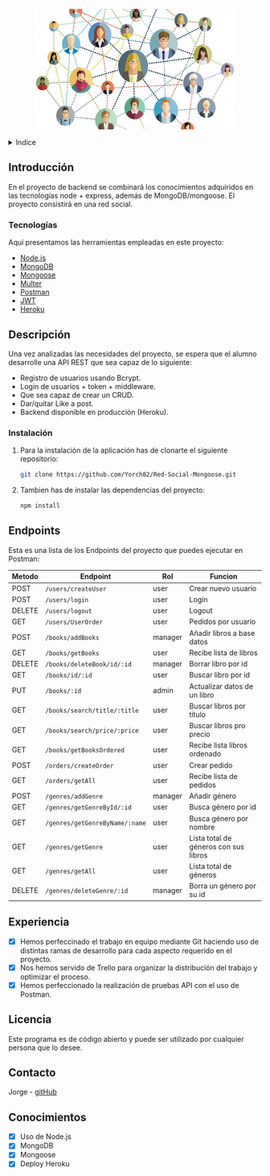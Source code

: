 <!-- LOGO -->

<p align="center">
  <img width="400" height="240" src='./assets/redsocial.jpg'>
</p>

<!-- INDICE -->
<details>
  <summary>Indice</summary>
  <ol>
    <li>
      <a href="#introduccion">Introducción</a>
      <ul>
        <li><a href="#hecho-con">Tecnologías</a></li>
      </ul>
    </li>
    <li>
      <a href="#descripción-del-proyecto">Descripción del proyecto</a>
      <ul>
        <li><a href="#instalación">Instalación</a></li>
      </ul>
    </li>
    <li><a href="#endpoints">Endpoints</a></li>
    <li><a href="#licencia">Licencia</a></li>
    <li><a href="#contacto">Contacto</a></li>
    <li><a href="#conocimientos">Conocimientos</a></li>
  </ol>
</details>

<!-- SOBRE EL PROYECTO -->

## Introducción

En el proyecto de backend se combinará los conocimientos adquiridos en las
tecnologías node + express, además de MongoDB/mongoose.
El proyecto consistirá en una red social.


### Tecnologías

Aquí presentamos las herramientas empleadas en este proyecto:

- [Node.js](https://node.org/)
- [MongoDB](https://expressjs.com/)
- [Mongoose](https://sequelize.org/)
- [Multer](https://github.com/expressjs/multer)
- [Postman](https://www.postman.com/)
- [JWT](https://jwt.io/)
- [Heroku](https://www.heroku.com)

<!-- DESCRIPCION -->

## Descripción

Una vez analizadas las necesidades del proyecto, se espera
que el alumno desarrolle una API REST que sea capaz de lo siguiente:


- Registro de usuarios usando Bcrypt.
- Login de usuarios + token + middleware.
- Que sea capaz de crear un CRUD.
- Dar/quitar Like a post.
- Backend disponible en producción (Heroku).

### Instalación

1. Para la instalación de la aplicación has de clonarte el siguiente repositorio:

   ```sh
   git clone https://github.com/Yorch82/Red-Social-Mongoose.git
   ```

2. Tambien has de instalar las dependencias del proyecto:
   ```sh
   npm install
   ```

<!-- EJEMPLOS DE USO -->

## Endpoints

Esta es una lista de los Endpoints del proyecto que puedes ejecutar en Postman:

| Metodo | Endpoint                       | Rol   | Funcion                                   |
| ------ | ------------------------------ | ------- | ------------------------------------- |
| POST   | `/users/createUser`            | user    | Crear nuevo usuario                   |
| POST   | `/users/login`                 | user    | Login                                 |
| DELETE | `/users/logout`                | user    | Logout                                |
| GET    | `/users/UserOrder`             | user    | Pedidos por usuario                   |
| POST   | `/books/addBooks`              | manager | Añadir libros a base datos            |
| GET    | `/books/getBooks`              | user    | Recibe lista de libros                |
| DELETE | `/books/deleteBook/id/:id`     | manager | Borrar libro por id                   |
| GET    | `/books/id/:id`                | user    | Buscar libro por id                   |
| PUT    | `/books/:id`                   | admin   | Actualizar datos de un libro          |
| GET    | `/books/search/title/:title`   | user    | Buscar libros por título              |
| GET    | `/books/search/price/:price`   | user    | Buscar libros pro precio              |
| GET    | `/books/getBooksOrdered`       | user    | Recibe lista libros ordenado          |
| POST   | `/orders/createOrder`          | user    | Crear pedido                          |
| GET    | `/orders/getAll`               | user    | Recibe lista de pedidos               |
| POST   | `/genres/addGenre`             | manager | Añadir género                         |
| GET    | `/genres/getGenreById/:id`     | user    | Busca género por id                   |
| GET    | `/genres/getGenreByName/:name` | user    | Busca género por nombre               |
| GET    | `/genres/getGenre`             | user    | Lista total de géneros con sus libros |
| GET    | `/genres/getAll`               | user    | Lista total de géneros                |
| DELETE | `/genres/deleteGenre/:id`      | manager | Borra un género por su id             |

<!-- ROADMAP -->

## Experiencia

- [x] Hemos perfeccinado el trabajo en equipo mediante Git haciendo uso de distintas ramas de desarrollo para cada aspecto requerido en el proyecto.
- [x] Nos hemos servido de Trello para organizar la distribución del trabajo y optimizar el proceso.
- [x] Hemos perfeccionado la realización de pruebas API con el uso de Postman.

<!-- LICENCIA -->

## Licencia

Este programa es de código abierto y puede ser utilizado por cualquier persona que lo desee.

<!-- CONTACTO -->

## Contacto

Jorge - [gitHub](https://github.com/yorch82)

<!-- CONCOCIMIENTOS -->

## Conocimientos

- [x] Uso de Node.js
- [x] MongoDB
- [x] Mongoose
- [x] Deploy Heroku

